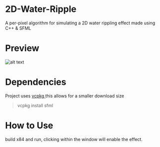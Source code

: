 # 2D-Water-Ripple

A per-pixel algorithm for simulating a 2D water rippling effect made using C++ & SFML 

<h1>Preview</h1>

![alt text](https://imgur.com/0WSZTdD.png)

<h1>Dependencies</h1>

Project uses <a href="https://github.com/microsoft/vcpkg" target="_blank"> vcpkg </a> this allows for a smaller download size
> vcpkg install sfml

<h1>How to Use</h1>

build x84 and run, clicking within the window will enable the effect.
